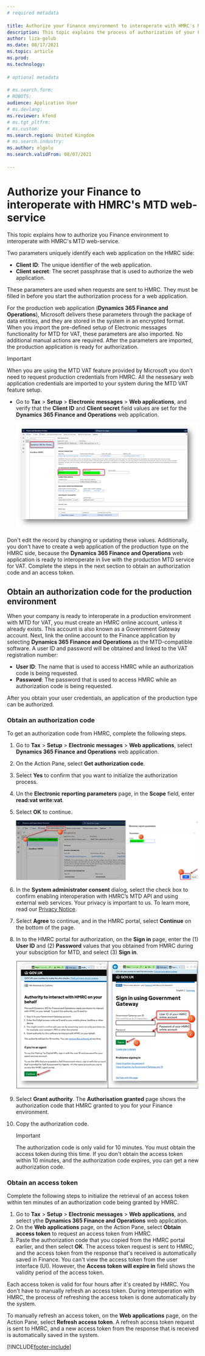 ```yaml
---
# required metadata

title: Authorize your Finance environment to interoperate with HMRC's MTD web-service
description: This topic explains the process of authorization of your Finance environment to interoperate with HMRC's MTD web-service.
author: liza-golub
ms.date: 08/17/2021
ms.topic: article
ms.prod: 
ms.technology: 

# optional metadata

# ms.search.form: 
# ROBOTS: 
audience: Application User
# ms.devlang: 
ms.reviewer: kfend
# ms.tgt_pltfrm: 
# ms.custom: 
ms.search.region: United Kingdom
# ms.search.industry: 
ms.author: elgolu
ms.search.validFrom: 08/07/2021

---
```


# Authorize your Finance to interoperate with HMRC's MTD web-service

This topic explains how to authorize you Finance environment to interoperate with HMRC's MTD web-service.

Two parameters uniquely identify each web application on the HMRC side:

- **Client ID**: The unique identifier of the web application.
- **Client secret**: The secret passphrase that is used to authorize the web application.

These parameters are used when requests are sent to HMRC. They must be filled in before you start the authorization process for a web application.

For the production web application (**Dynamics 365 Finance and Operations**), Microsoft delivers these parameters through the package of data entities, 
and they are stored in the system in an encrypted format. When you import the pre-defined setup of Electronic messages functionality for MTD for VAT, 
these parameters are also imported. No additional manual actions are required. After the parameters are imported, the production application is ready for authorization.

> [!IMPORTANT]
> When you are using the MTD VAT feature provided by Microsoft you don't need to request production credentials from HMRC. All the nessesary web application credentials are imported to your system during the MTD VAT feature setup.

- Go to **Tax** > **Setup** > **Electronic messages** > **Web applications**, and verify that the **Client ID** and **Client secret** field values are set for the **Dynamics 365 Finance and Operations** web application.

  ![Web application credentials.](media/uk-mtd-prod-credentials.png)

Don't edit the record by changing or updating these values. Additionally, you don't have to create a web application of the production type on the HMRC side, because the **Dynamics 365 Finance and Operations** web application is ready to interoperate in live with the production MTD service for VAT. Complete the steps in the next section to obtain an authorization code and an access token.

## Obtain an authorization code for the production environment

When your company is ready to interoperate in a production environment with MTD for VAT, you must create an HMRC online account, unless it already exists. This account is also known as a Government Gateway account. Next, link the online account to the Finance application by selecting **Dynamics 365 Finance and Operations** as the MTD-compatible software. A user ID and password will be obtained and linked to the VAT registration number:

- **User ID**: The name that is used to access HMRC while an authorization code is being requested.
- **Password**: The password that is used to access HMRC while an authorization code is being requested.

After you obtain your user credentials, an application of the production type can be authorized.

### Obtain an authorization code

To get an authorization code from HMRC, complete the following steps.

1. Go to **Tax** > **Setup** > **Electronic messages** > **Web applications**, select **Dynamics 365 Finance and Operations** web application. 
2. On the Action Pane, select **Get authorization code**. 
3. Select **Yes** to confirm that you want to initialize the authorization process.
4. Un the **Electronic reporting parameters** page, in the **Scope** field, enter **read:vat write:vat**.
5. Select **OK** to continue.

    ![Getting an authorization code.](media/uk-mtd-get-authorization-code.png)

6. In the **System administrator consent** dialog, select the check box to confirm enabling interoperation with HMRC’s MTD API and using external web services. Your privacy is important to us. To learn more, read our [Privacy Notice](emea-gbr-mtd-vat-integration.md#privacy-notice).

7. Select **Agree** to continue, and in the HMRC portal, select **Continue** on the bottom of the page.
8. In to the HMRC portal for authorization, on the **Sign in** page, enter the (1) **User ID** and (2) **Password** values that you obtained from HMRC during your subsciption for MTD, and select (3) **Sign in**.

    ![Signing in to the HMRC portal.](media/uk-mtd-hmrc-reg.png)

8. Select **Grant authority**. The **Authorisation granted** page shows the authorization code that HMRC granted to you for your Finance environment. 
10. Copy the authorization code.

    > [!IMPORTANT]
    > The authorization code is only valid for 10 minutes. You must obtain the access token during this time. If you don't obtain the access token within 10 minutes, and the authorization code expires, you can get a new authorization code.

### Obtain an access token

Complete the following steps to initialize the retrieval of an access token within ten minutes of an authorization code being granted by HMRC.

1. Go to **Tax** > **Setup** > **Electronic messages** > **Web applications**, and select ythe **Dynamics 365 Finance and Operations** web application. 
2. On the **Web applications** page, on the Action Pane, select **Obtain access token** to request an access token from HMRC. 
3. Paste the authorization code that you copied from the HMRC portal earlier, and then select **OK**. The access token request is sent to HMRC, and the access token from the response that's received is automatically saved in Finance. You can't view the access token from the user interface (UI). However, the **Access token will expire in** field shows the validity period of the access token.

Each access token is valid for four hours after it's created by HMRC. You don't have to manually refresh an access token. During interoperation with HMRC, the process of refreshing the access token is done automatically by the system.

To manually refresh an access token, on the **Web applications** page, on the Action Pane, select **Refresh access token**. A refresh access token request is sent to HMRC, and a new access token from the response that is received is automatically saved in the system.

[!INCLUDE[footer-include](../../includes/footer-banner.md)]
